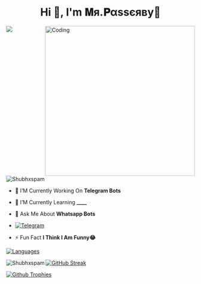 <h1 align="center">Hi 👋, I'm 𝐌я.𝐏αѕѕєяву🍂</h1>
         <img src="https://readme-typing-svg.herokuapp.com?color=33DD33&width=500&lines=🦋A+Passionate+Developer+From+India🌙">
<img align="right" alt="Coding" width="400" src="https://media.tenor.com/rePDfDWO3XoAAAAd/hacking.gif">

<p align="left"> <img src="https://komarev.com/ghpvc/?username=Shubhxspam&label=Profile%20views&color=0e75b6&style=flat" alt="Shubhxspam" /> </p>

- 🔭 I’M Currently Working On **Telegram Bots**

- 🌱 I’M Currently Learning **____**

- 💬 Ask Me About **Whatsapp Bots**

- <a href="https://t.me/Demonxcoder"><img title="Telegram" src="https://img.shields.io/badge/Telegram-%23000000.svg?&style=for-the-badge&logo=telegram&logoColor=61DAFB"></a>

- ⚡ Fun Fact **I Think I Am Funny😂**

<div align="left">
<a href="https://github.com/Shubhxspam?tab=languages">
    <img src="https://github-readme-stats.vercel.app/api/top-langs/?username=Shubhxspam&theme=highcontrast&layout=compact" alt="Languages">
</a>
  
<p><img align="left" src="https://github-readme-stats.vercel.app/api?username=Shubhxspam&show_icons=true&count_private=true&theme=highcontrast" alt="Shubhxspam" /></p>

<div align="left">
  <a href="https://github.com/Shubhxspam">
    <img src="https://github-readme-streak-stats.herokuapp.com/?user=Shubhxspam&theme=highcontrast" alt="GitHub Streak" />
  </a>
</div>

  [![Github Trophies](https://github-profile-trophy.vercel.app/?username=Shubhxspam&theme=transparent&no-bg=true&margin-w=15&margin-h=10&row=1&column=6&count_private=true)](https://Shubhxspam.me)

